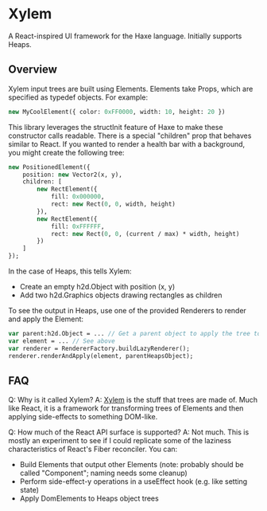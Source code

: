 # Xylem

A React-inspired UI framework for the Haxe language. Initially supports Heaps.

## Overview

Xylem input trees are built using Elements. Elements take Props, which are specified as typedef objects. For example:

```haxe
new MyCoolElement({ color: 0xFF0000, width: 10, height: 20 })
```

This library leverages the structInit feature of Haxe to make these constructor calls readable. There is a special "children" prop that behaves similar to React. If you wanted to render a health bar with a background, you might create the following tree:

```haxe
new PositionedElement({
    position: new Vector2(x, y),
    children: [
        new RectElement({
            fill: 0x000000,
            rect: new Rect(0, 0, width, height)
        }),
        new RectElement({
            fill: 0xFFFFFF,
            rect: new Rect(0, 0, (current / max) * width, height)
        })
    ]
});
```

In the case of Heaps, this tells Xylem:

* Create an empty h2d.Object with position (x, y)
* Add two h2d.Graphics objects drawing rectangles as children

To see the output in Heaps, use one of the provided Renderers to render and apply the Element:

```haxe
var parent:h2d.Object = ... // Get a parent object to apply the tree to
var element = ... // See above
var renderer = RendererFactory.buildLazyRenderer();
renderer.renderAndApply(element, parentHeapsObject);
```

## FAQ

Q: Why is it called Xylem?
A: [Xylem](https://en.wikipedia.org/wiki/Xylem) is the stuff that trees are made of. Much like React, it is a framework for transforming trees of Elements and then applying side-effects to something DOM-like.

Q: How much of the React API surface is supported?
A: Not much. This is mostly an experiment to see if I could replicate some of the laziness characteristics of React's Fiber reconciler. You can:

* Build Elements that output other Elements (note: probably should be called "Component"; naming needs some cleanup)
* Perform side-effect-y operations in a useEffect hook (e.g. like setting state)
* Apply DomElements to Heaps object trees
